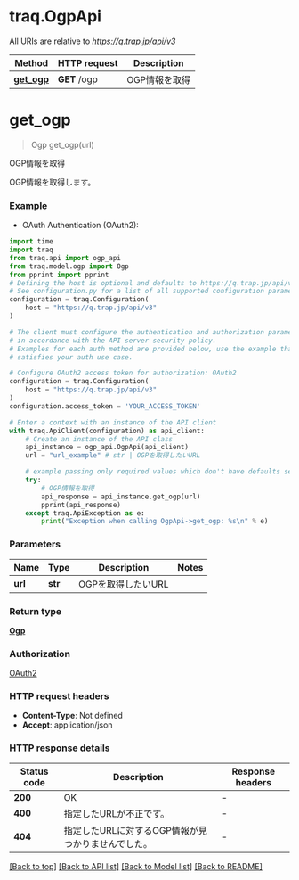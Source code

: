 # traq.OgpApi

All URIs are relative to *https://q.trap.jp/api/v3*

Method | HTTP request | Description
------------- | ------------- | -------------
[**get_ogp**](OgpApi.md#get_ogp) | **GET** /ogp | OGP情報を取得


# **get_ogp**
> Ogp get_ogp(url)

OGP情報を取得

OGP情報を取得します。

### Example

* OAuth Authentication (OAuth2):

```python
import time
import traq
from traq.api import ogp_api
from traq.model.ogp import Ogp
from pprint import pprint
# Defining the host is optional and defaults to https://q.trap.jp/api/v3
# See configuration.py for a list of all supported configuration parameters.
configuration = traq.Configuration(
    host = "https://q.trap.jp/api/v3"
)

# The client must configure the authentication and authorization parameters
# in accordance with the API server security policy.
# Examples for each auth method are provided below, use the example that
# satisfies your auth use case.

# Configure OAuth2 access token for authorization: OAuth2
configuration = traq.Configuration(
    host = "https://q.trap.jp/api/v3"
)
configuration.access_token = 'YOUR_ACCESS_TOKEN'

# Enter a context with an instance of the API client
with traq.ApiClient(configuration) as api_client:
    # Create an instance of the API class
    api_instance = ogp_api.OgpApi(api_client)
    url = "url_example" # str | OGPを取得したいURL

    # example passing only required values which don't have defaults set
    try:
        # OGP情報を取得
        api_response = api_instance.get_ogp(url)
        pprint(api_response)
    except traq.ApiException as e:
        print("Exception when calling OgpApi->get_ogp: %s\n" % e)
```


### Parameters

Name | Type | Description  | Notes
------------- | ------------- | ------------- | -------------
 **url** | **str**| OGPを取得したいURL |

### Return type

[**Ogp**](Ogp.md)

### Authorization

[OAuth2](../README.md#OAuth2)

### HTTP request headers

 - **Content-Type**: Not defined
 - **Accept**: application/json


### HTTP response details

| Status code | Description | Response headers |
|-------------|-------------|------------------|
**200** | OK |  -  |
**400** | 指定したURLが不正です。 |  -  |
**404** | 指定したURLに対するOGP情報が見つかりませんでした。 |  -  |

[[Back to top]](#) [[Back to API list]](../README.md#documentation-for-api-endpoints) [[Back to Model list]](../README.md#documentation-for-models) [[Back to README]](../README.md)

